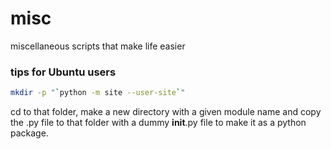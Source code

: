 # misc
miscellaneous scripts that make life easier

### tips for Ubuntu users
```bash
mkdir -p "`python -m site --user-site`"
```
cd to that folder, make a new directory with a given module name and copy the .py file to that folder with a dummy __init__.py file to make it as a python package.
